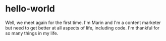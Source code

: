 # hello-world
Well, we meet again for the first time. I'm Marin and I'm a content marketer but need to get better at all aspects of life, including code. I'm thankful for so many things in my life. 
